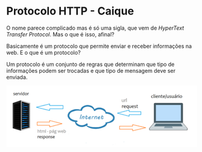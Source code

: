 # Protocolo HTTP - Caique

O nome parece complicado mas é só uma sigla, que vem de _HyperText Transfer Protocol_. Mas o que é isso, afinal?

Basicamente é um protocolo que permite enviar e receber informações na web. E o que é um protocolo?

Um protocolo é um conjunto de regras que determinam que tipo de informações podem ser trocadas e que tipo de mensagem deve ser enviada.

![](/assets/http.png)

